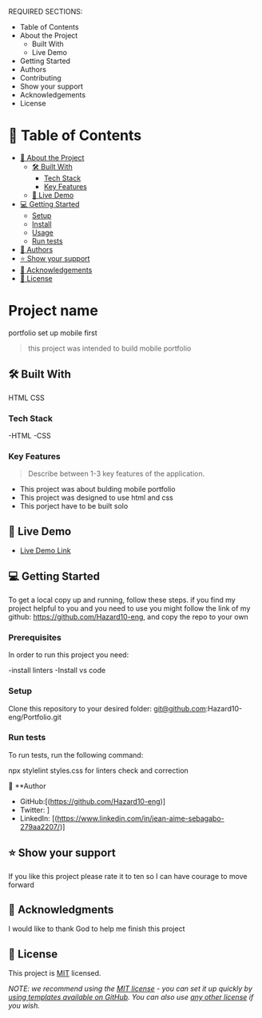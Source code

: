 
REQUIRED SECTIONS:
- Table of Contents
- About the Project
  - Built With
  - Live Demo
- Getting Started
- Authors
- Contributing
- Show your support
- Acknowledgements
- License


# 📗 Table of Contents

- [📖 About the Project](#about-project)
  - [🛠 Built With](#built-with)
    - [Tech Stack](#tech-stack)
    - [Key Features](#key-features)
  - [🚀 Live Demo](#live-demo)
- [💻 Getting Started](#getting-started)
  - [Setup](#setup)
  - [Install](#install)
  - [Usage](#usage)
  - [Run tests](#run-tests)
- [👥 Authors](#authors)
- [⭐️ Show your support](#support)
- [🙏 Acknowledgements](#acknowledgements)
- [📝 License](#license)


# Project name
portfolio set up mobile first

> this project was intended to build mobile portfolio

## 🛠 Built With 
HTML
CSS

### Tech Stack 
-HTML
-CSS

### Key Features 

> Describe between 1-3 key features of the application.

- This project was about bulding mobile portfolio 
- This project was designed to use html and css
- This porject have to be built solo

## 🚀 Live Demo 

- [Live Demo Link](http://127.0.0.1:5501/index.html)

## 💻 Getting Started 

To get a local copy up and running, follow these steps.
if you find my project helpful to you and you need to use you might follow the link of
my github: https://github.com/Hazard10-eng,  and copy the repo to your own

### Prerequisites

In order to run this project you need:

-install linters 
-Install vs code 

### Setup

Clone this repository to your desired folder:
git@github.com:Hazard10-eng/Portfolio.git
### Run tests

To run tests, run the following command:

npx stylelint styles.css for linters check and correction


👤 **Author

- GitHub:[(https://github.com/Hazard10-eng)]
- Twitter: [](https://twitter.com/AimeSebagabo)]
- LinkedIn: [(https://www.linkedin.com/in/jean-aime-sebagabo-279aa2207/)]


## ⭐️ Show your support

If you like this project please rate it to ten so I can have courage to move forward 

## 🙏 Acknowledgments 

I would like to thank God to help me finish this project

## 📝 License 

This project is [MIT](./LICENSE) licensed.

_NOTE: we recommend using the [MIT license](https://choosealicense.com/licenses/mit/) - you can set it up quickly by [using templates available on GitHub](https://docs.github.com/en/communities/setting-up-your-project-for-healthy-contributions/adding-a-license-to-a-repository). You can also use [any other license](https://choosealicense.com/licenses/) if you wish._
